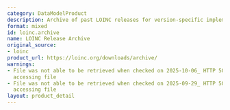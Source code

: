 ```yaml
---
category: DataModelProduct
description: Archive of past LOINC releases for version-specific implementations
format: mixed
id: loinc.archive
name: LOINC Release Archive
original_source:
- loinc
product_url: https://loinc.org/downloads/archive/
warnings:
- File was not able to be retrieved when checked on 2025-10-06_ HTTP 503 error when
  accessing file
- File was not able to be retrieved when checked on 2025-09-29_ HTTP 503 error when
  accessing file
layout: product_detail
---
```

